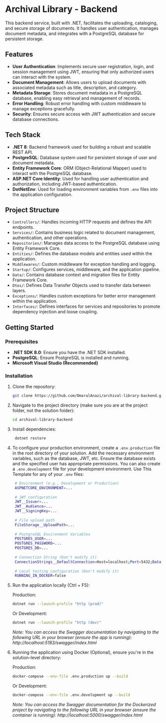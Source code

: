 # Archival Library - Backend

This backend service, built with .NET, facilitates the uploading, cataloging, and secure storage of documents. It handles user authentication, manages document metadata, and integrates with a PostgreSQL database for persistent storage.

## Features

- **User Authentication**: Implements secure user registration, login, and session management using JWT, ensuring that only authorized users can interact with the system.
- **Document Management**: Allows users to upload documents with associated metadata such as title, description, and category.
- **Metadata Storage**: Stores document metadata in a PostgreSQL database, enabling easy retrieval and management of records.
- **Error Handling**: Robust error handling with custom middleware to manage exceptions gracefully.
- **Security**: Ensures secure access with JWT authentication and secure database connections.

## Tech Stack

- **.NET 8**: Backend framework used for building a robust and scalable REST API.
- **PostgreSQL**: Database system used for persistent storage of user and document metadata.
- **Entity Framework Core**: ORM (Object-Relational Mapper) used to interact with the PostgreSQL database.
- **ASP.NET Core Identity**: Used for handling user authentication and authorization, including JWT-based authentication.
- **DotNetEnv**: Used for loading environment variables from `.env` files into the application configuration.

## Project Structure

- `Controllers/`: Handles incoming HTTP requests and defines the API endpoints.
- `Services/`: Contains business logic related to document management, authentication, and other operations.
- `Repositories/`: Manages data access to the PostgreSQL database using Entity Framework Core.
- `Entities/`: Defines the database models and entities used within the application.
- `Middlewares/`: Custom middleware for exception handling and logging.
- `Startup/`: Configures services, middleware, and the application pipeline.
- `Data/`: Contains database context and migration files for Entity Framework Core.
- `Dtos/`: Defines Data Transfer Objects used to transfer data between layers.
- `Exceptions/`: Handles custom exceptions for better error management within the application.
- `Interfaces/`: Defines interfaces for services and repositories to promote dependency injection and loose coupling.

## Getting Started

### Prerequisites

- **.NET SDK 8.0**: Ensure you have the .NET SDK installed.
- **PostgreSQL**: Ensure PostgreSQL is installed and running.
- **Microsoft Visual Studio (Recommended)**

### Installation

1. Clone the repository:

   ```bash
   git clone https://github.com/OmaralAnazi/archival-library-backend.git

   ```

2. Navigate to the project directory (make sure you are at the project folder, not the solution folder):

   ```bash
   cd archival-library-backend

   ```

3. Install dependencies:

   ```bash
    dotnet restore

   ```

4. To configure your production environment, create a `.env.production` file in the root directory of your solution. Add the necessary environment variables, such as the database, JWT, etc. Ensure the database exists and the specified user has appropriate permissions. You can also create a `.env.development` file for your development environment. Use This Template for any of your `.env` files:

   ```bash
    # Environment (e.g., Development or Production)
    ASPNETCORE_ENVIRONMENT=...
    
    # JWT configuration
    JWT__Issuer=...
    JWT__Audience=...
    JWT__SigningKey=...
    
    # File upload path
    FileStorage__UploadPath=...
    
    # PostgreSQL Environment Variables
    POSTGRES_USER=...
    POSTGRES_PASSWORD=...
    POSTGRES_DB=...
    
    # Connection String (Don't modify it)
    ConnectionStrings__DefaultConnection=Host=localhost;Port=5432;Database=${POSTGRES_DB};Username=${POSTGRES_USER};Password=${POSTGRES_PASSWORD}
    
    # Local testing configuration (Don't modify it)
    RUNNING_IN_DOCKER=false
   ```

5. Run the application locally (Ctrl + F5):

   Production:

   ```bash
   dotnet run --launch-profile "http (prod)"
   ```

   Or Development:

   ```bash
   dotnet run --launch-profile "http (dev)"

   ```
      *Note: You can access the Swagger documentation by navigating to the following URL in your browser (ensure the app is running):
   http://localhost:5183/swagger/index.html*

6. Running the application using Docker (Optional), ensure you're in the solution-level directory:

   Production:

   ```bash
   docker-compose --env-file .env.production up --build
   ```

   Or Development:

   ```bash
   docker-compose --env-file .env.development up --build
   ```
   
   *Note: You can access the Swagger documentation for the Dockerized project by navigating to the following URL in your browser (ensure the container is running):
   http://localhost:5000/swagger/index.html*

